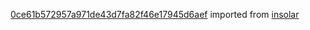 [0ce61b572957a971de43d7fa82f46e17945d6aef](https://github.com/insolar/insolar/commit/0ce61b572957a971de43d7fa82f46e17945d6aef) imported from [insolar](https://github.com/insolar/insolar)
